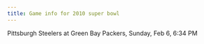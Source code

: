 ```yaml
---
title: Game info for 2010 super bowl
---
```

Pittsburgh Steelers at Green Bay Packers, Sunday, Feb 6, 6:34 PM

